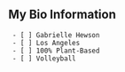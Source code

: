 ## My Bio Information
     - [ ] Gabrielle Hewson
     - [ ] Los Angeles
     - [ ] 100% Plant-Based
     - [ ] Volleyball
